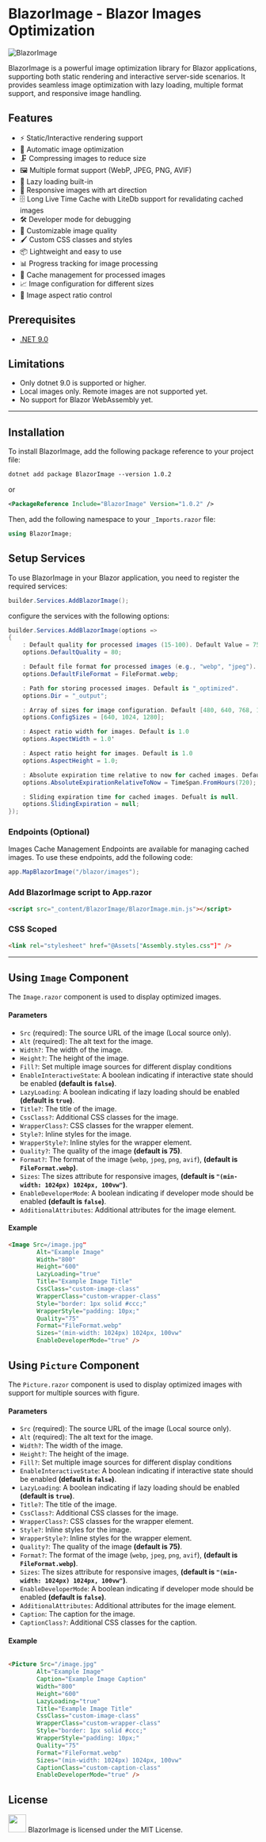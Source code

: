 ﻿# BlazorImage - Blazor Images Optimization
![BlazorImage](https://github.com/user-attachments/assets/355bdc29-2f02-41c9-8ba6-9095bb9d7961)

BlazorImage is a powerful image optimization library for Blazor applications, supporting both static rendering and interactive server-side scenarios. It provides seamless image optimization with lazy loading, multiple format support, and responsive image handling.

## Features


- ⚡ Static/Interactive rendering support
- 🚀 Automatic image optimization
- 🗜️ Compressing images to reduce size
- 🖼️ Multiple format support (WebP, JPEG, PNG, AVIF)
- 🔄 Lazy loading built-in
- 📱 Responsive images with art direction
- 🗄️ Long Live Time Cache with LiteDb support for revalidating cached images
- 🛠️ Developer mode for debugging
- 🎨 Customizable image quality 
- 🖌️ Custom CSS classes and styles
- 📦 Lightweight and easy to use
- 📊 Progress tracking for image processing
- 📅 Cache management for processed images
- 📈 Image configuration for different sizes
- 📝 Image aspect ratio control

## Prerequisites

- [.NET 9.0](https://dotnet.microsoft.com/en-us/download)

## Limitations

- Only dotnet 9.0 is supported or higher.
- Local images only. Remote images are not supported yet.
- No support for Blazor WebAssembly yet.

---

## Installation

To install BlazorImage, add the following package reference to your project file:

```xml 
dotnet add package BlazorImage --version 1.0.2
```
or
```xml
<PackageReference Include="BlazorImage" Version="1.0.2" />
```
Then, add the following namespace to your `_Imports.razor` file:

```csharp
using BlazorImage;
```

## Setup Services

To use BlazorImage in your Blazor application, you need to register the required services:

```csharp
builder.Services.AddBlazorImage();
```


configure the services with the following options:
```csharp
builder.Services.AddBlazorImage(options =>
{
    : Default quality for processed images (15-100). Default Value = 75
    options.DefaultQuality = 80;

    : Default file format for processed images (e.g., "webp", "jpeg"). Default is "webp
    options.DefaultFileFormat = FileFormat.webp;

    : Path for storing processed images. Default is "_optimized".
    options.Dir = "_output";

    : Array of sizes for image configuration. Default [480, 640, 768, 1024, 1280, 1536] sizes
    options.ConfigSizes = [640, 1024, 1280];

    : Aspect ratio width for images. Default is 1.0
    options.AspectWidth = 1.0'

    : Aspect ratio height for images. Default is 1.0
    options.AspectHeight = 1.0;

    : Absolute expiration time relative to now for cached images. Default is 720 hours (30 days).
    options.AbsoluteExpirationRelativeToNow = TimeSpan.FromHours(720);

    : Sliding expiration time for cached images. Defualt is null.
    options.SlidingExpiration = null;
});
```

### Endpoints (Optional)

Images Cache Management Endpoints are available for managing cached images. To use these endpoints, add the following code:

```csharp
app.MapBlazorImage("/blazor/images");
```


### Add BlazorImage script to App.razor
```html
<script src="_content/BlazorImage/BlazorImage.min.js"></script>
```

### CSS Scoped
```html
<link rel="stylesheet" href="@Assets["Assembly.styles.css"]" />
```

---

## Using `Image` Component

The `Image.razor` component is used to display optimized images.

#### Parameters

- `Src` (required): The source URL of the image (Local source only).
- `Alt` (required): The alt text for the image.
- `Width?`: The width of the image.
- `Height?`: The height of the image.
- `Fill?`: Set multiple image sources for different display conditions
- `EnableInteractiveState`: A boolean indicating if interactive state should be enabled **(default is `false`)**.
- `LazyLoading`: A boolean indicating if lazy loading should be enabled **(default is `true`)**.
- `Title?`: The title of the image.
- `CssClass?`: Additional CSS classes for the image.
- `WrapperClass?`: CSS classes for the wrapper element.
- `Style?`: Inline styles for the image.
- `WrapperStyle?`: Inline styles for the wrapper element.
- `Quality?`: The quality of the image **(default is 75)**.
- `Format?`: The format of the image (`webp`, `jpeg`, `png`, `avif`), **(default is `FileFormat.webp`)**.
- `Sizes`: The sizes attribute for responsive images, **(default is `"(min-width: 1024px) 1024px, 100vw"`)**.
- `EnableDeveloperMode`: A boolean indicating if developer mode should be enabled **(default is `false`)**.
- `AdditionalAttributes`: Additional attributes for the image element.
 
#### Example

```html
<Image Src=/image.jpg"
        Alt="Example Image"
        Width="800"
        Height="600"
        LazyLoading="true"
        Title="Example Image Title"
        CssClass="custom-image-class"
        WrapperClass="custom-wrapper-class"
        Style="border: 1px solid #ccc;"
        WrapperStyle="padding: 10px;"
        Quality="75"
        Format="FileFormat.webp"
        Sizes="(min-width: 1024px) 1024px, 100vw" 
        EnableDeveloperMode="true" />
``` 

## Using `Picture` Component

The `Picture.razor` component is used to display optimized images with support for multiple sources with figure.

#### Parameters

- `Src` (required): The source URL of the image (Local source only).
- `Alt` (required): The alt text for the image.
- `Width?`: The width of the image.
- `Height?`: The height of the image.
- `Fill?`: Set multiple image sources for different display conditions
- `EnableInteractiveState`: A boolean indicating if interactive state should be enabled **(default is `false`)**.
- `LazyLoading`: A boolean indicating if lazy loading should be enabled **(default is `true`)**.
- `Title?`: The title of the image.
- `CssClass?`: Additional CSS classes for the image.
- `WrapperClass?`: CSS classes for the wrapper element.
- `Style?`: Inline styles for the image.
- `WrapperStyle?`: Inline styles for the wrapper element.
- `Quality?`: The quality of the image **(default is 75)**.
- `Format?`: The format of the image (`webp`, `jpeg`, `png`, `avif`), **(default is `FileFormat.webp`)**.
- `Sizes`: The sizes attribute for responsive images, **(default is `"(min-width: 1024px) 1024px, 100vw"`)**.
- `EnableDeveloperMode`: A boolean indicating if developer mode should be enabled **(default is `false`)**.
- `AdditionalAttributes`: Additional attributes for the image element.
- `Caption`: The caption for the image.
- `CaptionClass?`: Additional CSS classes for the caption.
 
#### Example

```html

<Picture Src="/image.jpg"
        Alt="Example Image"
        Caption="Example Image Caption"
        Width="800"
        Height="600"
        LazyLoading="true"
        Title="Example Image Title"
        CssClass="custom-image-class"
        WrapperClass="custom-wrapper-class"
        Style="border: 1px solid #ccc;"
        WrapperStyle="padding: 10px;"
        Quality="75"
        Format="FileFormat.webp"
        Sizes="(min-width: 1024px) 1024px, 100vw"
        CaptionClass="custom-caption-class" 
        EnableDeveloperMode="true" />
```

## License
 <img width="36" height="auto" src="https://github.com/user-attachments/assets/09c77990-a1ed-4564-849c-1dc92ba8e64d" /> 
BlazorImage is licensed under the MIT License.
